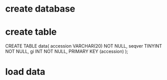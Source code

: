 # create database
<!-- mysql
CREATE DATABASE gbids;
use gbids;
show tables; -->

# create table
<!-- DROP TABLE data; -->
<!-- TRUNCATE TABLE data; -->
CREATE TABLE data(
  accession     VARCHAR(20)        NOT NULL,
  seqver        TINYINT            NOT NULL,
  gi            INT                NOT NULL,
  PRIMARY KEY (accession)
);

# load data
<!--
sudo mysql --local-infile
use gbids;
LOAD DATA LOCAL INFILE '/Volumes/MacExtHD/ncbi/data.txt' INTO TABLE data COLUMNS TERMINATED BY ',';
ALTER TABLE `data` ADD INDEX `gi` (`gi`);
-->
